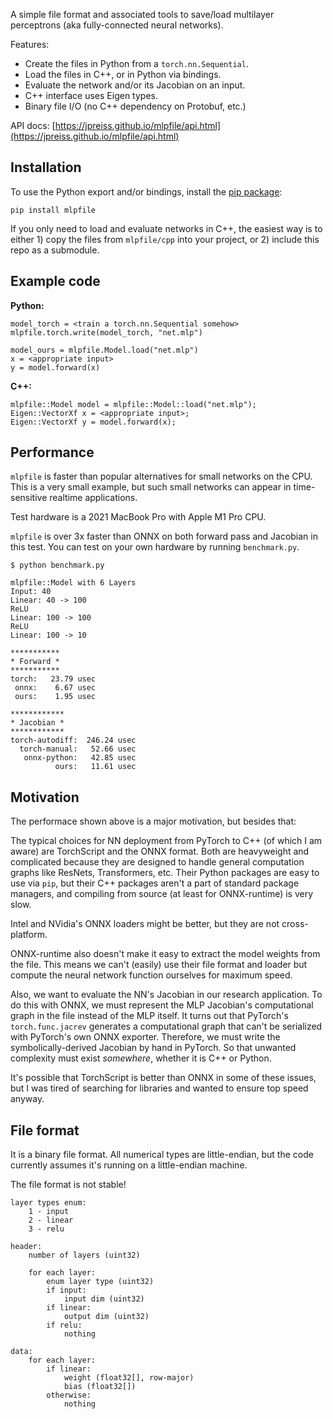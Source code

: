 A simple file format and associated tools to save/load multilayer perceptrons
(aka fully-connected neural networks).

Features:
- Create the files in Python from a `torch.nn.Sequential`.
- Load the files in C++, or in Python via bindings.
- Evaluate the network and/or its Jacobian on an input.
- C++ interface uses Eigen types.
- Binary file I/O (no C++ dependency on Protobuf, etc.)

API docs: [https://jpreiss.github.io/mlpfile/api.html](https://jpreiss.github.io/mlpfile/api.html)


Installation
------------

To use the Python export and/or bindings, install the
[pip package](https://jpreiss.github.io/mlpfile/overview.html):

```pip install mlpfile```

If you only need to load and evaluate networks in C++, the easiest way is to
either 1) copy the files from `mlpfile/cpp` into your project, or 2) include
this repo as a submodule.


Example code
------------

**Python:**

```
model_torch = <train a torch.nn.Sequential somehow>
mlpfile.torch.write(model_torch, "net.mlp")

model_ours = mlpfile.Model.load("net.mlp")
x = <appropriate input>
y = model.forward(x)
```

**C++:**

```
mlpfile::Model model = mlpfile::Model::load("net.mlp");
Eigen::VectorXf x = <appropriate input>;
Eigen::VectorXf y = model.forward(x);
```

Performance
-----------

`mlpfile` is faster than popular alternatives for small networks on the CPU.
This is a very small example, but such small networks can appear in
time-sensitive realtime applications.

Test hardware is a 2021 MacBook Pro with Apple M1 Pro CPU.

`mlpfile` is over 3x faster than ONNX on both forward pass and Jacobian in this
test. You can test on your own hardware by running `benchmark.py`.

```
$ python benchmark.py

mlpfile::Model with 6 Layers
Input: 40
Linear: 40 -> 100
ReLU
Linear: 100 -> 100
ReLU
Linear: 100 -> 10

***********
* Forward *
***********
torch:   23.79 usec
 onnx:    6.67 usec
 ours:    1.95 usec

************
* Jacobian *
************
torch-autodiff:  246.24 usec
  torch-manual:   52.66 usec
   onnx-python:   42.85 usec
          ours:   11.61 usec
```

Motivation
----------

The performace shown above is a major motivation, but besides that:

The typical choices for NN deployment from PyTorch to C++ (of which I am aware)
are TorchScript and the ONNX format. Both are heavyweight and complicated
because they are designed to handle general computation graphs like ResNets,
Transformers, etc. Their Python packages are easy to use via `pip`, but their
C++ packages aren't a part of standard package managers, and compiling from
source (at least for ONNX-runtime) is very slow.

Intel and NVidia's ONNX loaders might be better, but they are not cross-platform.

ONNX-runtime also doesn't make it easy to extract the model weights from the
file. This means we can't (easily) use their file format and loader but compute
the neural network function ourselves for maximum speed.

Also, we want to evaluate the NN's Jacobian in our research application. To do
this with ONNX, we must represent the MLP Jacobian's computational graph in the
file instead of the MLP itself. It turns out that PyTorch's `torch.func.jacrev`
generates a computational graph that can't be serialized with PyTorch's own
ONNX exporter. Therefore, we must write the symbolically-derived Jacobian by
hand in PyTorch. So that unwanted complexity must exist *somewhere*, whether it
is C++ or Python.

It's possible that TorchScript is better than ONNX in some of these issues, but
I was tired of searching for libraries and wanted to ensure top speed anyway.


File format
-----------

It is a binary file format. All numerical types are little-endian, but the code
currently assumes it's running on a little-endian machine.

The file format is not stable!

```text
layer types enum:
    1 - input
    2 - linear
    3 - relu

header:
    number of layers (uint32)

    for each layer:
        enum layer type (uint32)
        if input:
            input dim (uint32)
        if linear:
            output dim (uint32)
        if relu:
            nothing

data:
    for each layer:
        if linear:
            weight (float32[], row-major)
            bias (float32[])
        otherwise:
            nothing
```

